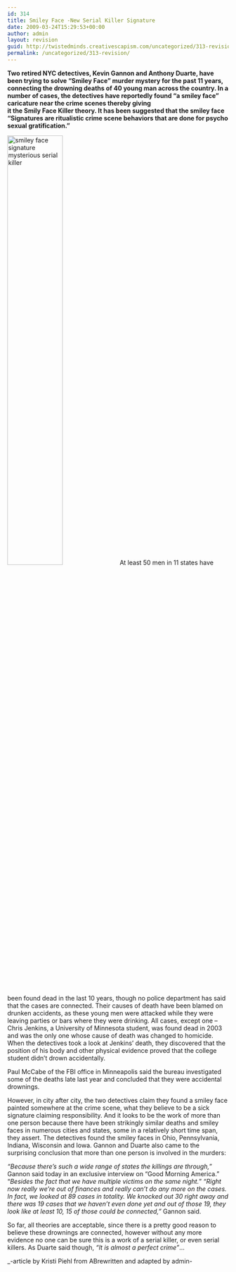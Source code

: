 ```yaml
---
id: 314
title: Smiley Face -New Serial Killer Signature
date: 2009-03-24T15:29:53+00:00
author: admin
layout: revision
guid: http://twistedminds.creativescapism.com/uncategorized/313-revision/
permalink: /uncategorized/313-revision/
---
```

<p class="dropcap-first">
  <strong>Two retired NYC detectives, Kevin Gannon and Anthony Duarte, have been trying to solve &#8220;Smiley Face&#8221; murder mystery for the past 11 years, connecting the drowning deaths of 40 young man across the country. In a number of cases, the detectives have reportedly found &#8220;a smiley face&#8221; caricature near the crime scenes thereby giving<br /> it the Smily Face Killer theory. It has been suggested that the smiley face &#8220;Signatures are ritualistic crime scene behaviors that are done for psycho sexual gratification.&#8221;</strong>
</p>

<img src="img/post/smileyface.jpg" alt="smiley face signature mysterious serial killer" title="smiley face signature" width="50%" /> At least 50 men in 11 states have been found dead in the last 10 years, though no police department has said that the cases are connected. Their causes of death have been blamed on drunken accidents, as these young men were attacked while they were leaving parties or bars where they were drinking. All cases, except one &#8211; Chris Jenkins, a University of Minnesota student, was found dead in 2003 and was the only one whose cause of death was changed to homicide. When the detectives took a look at Jenkins&#8217; death, they discovered that the position of his body and other physical evidence proved that the college student didn&#8217;t drown accidentally. 

Paul McCabe of the FBI office in Minneapolis said the bureau investigated some of the deaths late last year and concluded that they were accidental drownings.

However, in city after city, the two detectives claim they found a smiley face painted somewhere at the crime scene, what they believe to be a sick signature claiming responsibility. And it looks to be the work of more than one person because there have been strikingly similar deaths and smiley faces in numerous cities and states, some in a relatively short time span, they assert. The detectives found the smiley faces in Ohio, Pennsylvania, Indiana, Wisconsin and Iowa. Gannon and Duarte also came to the surprising conclusion that more than one person is involved in the murders:

_&#8220;Because there&#8217;s such a wide range of states the killings are through,_&#8221; Gannon said today in an exclusive interview on &#8220;Good Morning America.&#8221; &#8220;_Besides the fact that we have multiple victims on the same night._&#8221;  _&#8220;Right now really we&#8217;re out of finances and really can&#8217;t do any more on the cases. In fact, we looked at 89 cases in totality. We knocked out 30 right away and there was 19 cases that we haven&#8217;t even done yet and out of those 19, they look like at least 10, 15 of those could be connected,&#8221;_ Gannon said. 

So far, all theories are acceptable, since there is a pretty good reason to believe these drownings are connected, however without any more evidence no one can be sure this is a work of a serial killer, or even serial killers. As Duarte said though, _&#8220;It is almost a perfect crime&#8221;_&#8230;

_-article by Kristi Piehl from ABrewritten and adapted by admin-</em></p>